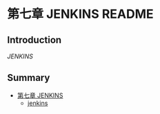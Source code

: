 # 第七章 JENKINS README

## Introduction
*JENKINS*

## Summary
* [第七章 JENKINS](README.md)
    * [jenkins](jenkins.md)